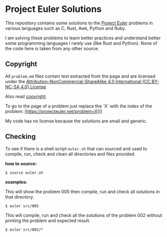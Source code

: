 # Project Euler Solutions

This repository contains some solutions to the [Project Euler](
https://projecteuler.net/about) problems in various languages such as
C, Rust, Awk, Python and Ruby.

I am solving these problems to learn better practices and understand
better some programming languages I rarely use (like Rust and Python).
None of the code here is taken from any other source.

## Copyright

All `problem.md` files contain text extracted from the page and are
licensed under the [Attribution-NonCommercial-ShareAlike 4.0
International (CC BY-NC-SA 4.0) License](
https://creativecommons.org/licenses/by-nc-sa/4.0/)

Also read [copyright](https://projecteuler.net/copyright).

To go to the page of a problem just replace the \`X\` with the index
of the problem: [https://projecteuler.net/problem=X]()

My code has no license because the solutions are small and generic.

## Checking

To see if there is a shell script `euler.sh` that can sourced and used
to compile, run, check and clean all directories and files provided.

**how to source:**

	$ source euler.sh

**examples:**

This will show the problem 005 then compile, run and check all
solutions in that directory.

	$ euler src/005

This will compile, run and check all the solutions of the problem 002
without printing the problem and expected result.

	$ euler src/002/*

